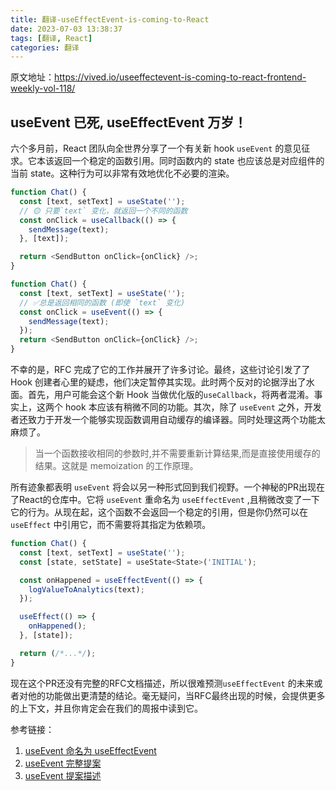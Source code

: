 ```yaml
---
title: 翻译-useEffectEvent-is-coming-to-React
date: 2023-07-03 13:38:37
tags: [翻译, React]
categories: 翻译
---
```


原文地址：https://vived.io/useeffectevent-is-coming-to-react-frontend-weekly-vol-118/

## useEvent 已死, useEffectEvent 万岁！

六个多月前，React 团队向全世界分享了一个有关新 hook `useEvent` 的意见征求。它本该返回一个稳定的函数引用。同时函数内的 state 也应该总是对应组件的当前 state。这种行为可以非常有效地优化不必要的渲染。

```javascript
function Chat() {
  const [text, setText] = useState('');
  // 🟡 只要`text` 变化，就返回一个不同的函数
  const onClick = useCallback(() => {
    sendMessage(text);
  }, [text]);

  return <SendButton onClick={onClick} />;
}
```

```javascript
function Chat() {
  const [text, setText] = useState('');
  // ✅总是返回相同的函数 (即使 `text` 变化)
  const onClick = useEvent(() => {
    sendMessage(text);
  });
  return <SendButton onClick={onClick} />;
}
```

不幸的是，RFC 完成了它的工作并展开了许多讨论。最终，这些讨论引发了了 Hook 创建者心里的疑虑，他们决定暂停其实现。此时两个反对的论据浮出了水面。首先，用户可能会这个新 Hook 当做优化版的`useCallback`，将两者混淆。事实上，这两个 hook 本应该有稍微不同的功能。其次，除了 `useEvent` 之外，开发者还致力于开发一个能够实现函数调用自动缓存的编译器。同时处理这两个功能太麻烦了。
> 当一个函数接收相同的参数时,并不需要重新计算结果,而是直接使用缓存的结果。这就是 memoization 的工作原理。

所有迹象都表明 `useEvent` 将会以另一种形式回到我们视野。一个神秘的PR出现在了React的仓库中。它将 `useEvent` 重命名为  `useEffectEvent` ,且稍微改变了一下它的行为。从现在起，这个函数不会返回一个稳定的引用，但是你仍然可以在`useEffect` 中引用它，而不需要将其指定为依赖项。

```javascript
function Chat() {
  const [text, setText] = useState('');
  const [state, setState] = useState<State>('INITIAL');

  const onHappened = useEffectEvent(() => {
    logValueToAnalytics(text);
  });

  useEffect(() => {
    onHappened();
  }, [state]);

  return (/*...*/);
}
```

现在这个PR还没有完整的RFC文档描述，所以很难预测`useEffectEvent` 的未来或者对他的功能做出更清楚的结论。毫无疑问，当RFC最终出现的时候，会提供更多的上下文，并且你肯定会在我们的周报中读到它。

参考链接：

1. [useEvent 命名为 useEffectEvent](https://github.com/facebook/react/pull/25881)
2. [useEvent 完整提案](https://github.com/reactjs/rfcs/blob/useevent/text/0000-useevent.md)
3. [useEvent 提案描述](https://github.com/reactjs/rfcs/pull/220)
